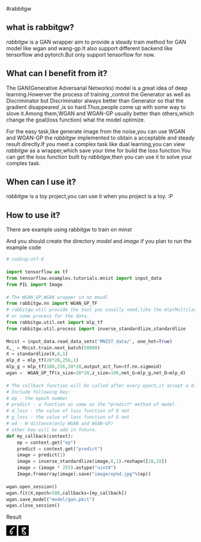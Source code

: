 #rabbitgw
## what is rabbitgw?

*rabbitgw* is a GAN wrapper aim to provide a steady train method for GAN model like wgan and wang-gp.It also support different backend like tensorflow and pytorch.But only support tensorflow for now.

## What can I benefit from it?

The GAN(Generative Adversarial Networks) model is a great idea of deep learning.Howerver the process of training ,control the Generator as well as Discriminator but Discriminator always better than Generator so that the gradient disappeared ,is so hard.Thus,people come up with some way to slove it.Among them,WGAN and WGAN-GP usually  better than others,which change the goal(loss function) what the model optimize.


For the easy task,like generate image from the noise,you can use WGAN and WGAN-GP the *rabbitgw* implemented to obtain a acceptable and steady result directly.If you meet a complex task like dual learning,you can view *rabbitgw* as a wrapper,which save your time for bulid the loss function.You can get the loss function built by *rabbitgw*,then you can use it to solve your complex task.

## When can I use it?

*rabbitgw* is a toy project,you can use it when you project is a toy. :P

## How to use it?

There are example using rabbitgw to train on minst

And you should create the directory *model* and *image* if you plan to run the example code

```python
# coding:utf-8

import tensorflow as tf
from tensorflow.examples.tutorials.mnist import input_data
from PIL import Image

# The WGAN_GP,WGAN wrapper in nn moudl 
from rabbitgw.nn import WGAN_GP_TF
# rabbitgw.util provide the tool you usually need,like the mlp(Multilayer perceptron) model 
# or some process for the data.
from rabbitgw.util.net import mlp_tf
from rabbitgw.util.process import inverse_standardlize,standardlize

Mnist = input_data.read_data_sets('MNIST_data/', one_hot=True)
X,_ = Mnist.train.next_batch(50000)
X = standardlize(X,0,1)
mlp_d = mlp_tf(28*28,256,1)
mlp_g = mlp_tf(100,256,28*28,output_act_fun=tf.nn.sigmoid)
wgan =  WGAN_GP_TF(x_size=28*28,z_size=100,net_G=mlp_g,net_D=mlp_d)

# The callback function will be called after every epoch,it accept a dict.
# Include following key:
# ep - the epoch number 
# predict - a function as same as the *predict* method of model.
# d_loss - the value of loss function of D net
# g_loss - the value of loss function of G net
# wd - W distance(only WGAN and WGAN-GP)
# other key will be add in future.
def my_callback(context):
    ep = context.get("ep")
    predict = context.get("predict")
    image = predict(1)
    image = inverse_standardlize(image,0,1).reshape([28,28])
    image = (image * 255).astype("uint8")
    Image.fromarray(image).save("image/ep%d.jpg"%(ep))

wgan.open_session()
wgan.fit(X,epoch=500,callbacks=[my_callback])
wgan.save_model("model/gan.pkct")
wgan.close_session()


```

Result 

![](/iamge/1.jpg)
![](/iamge/2.jpg)